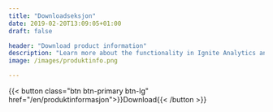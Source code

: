 ```yaml
---
title: "Downloadseksjon"
date: 2019-02-20T13:09:05+01:00
draft: false

header: "Download product information"
description: "Learn more about the functionality in Ignite Analytics and how the platform can help you and your business"
image: /images/produktinfo.png

---
```

{{< button class="btn btn-primary btn-lg" href="/en/produktinformasjon">}}Download<i class="fas fa-download btn-icon"></i>{{< /button >}}